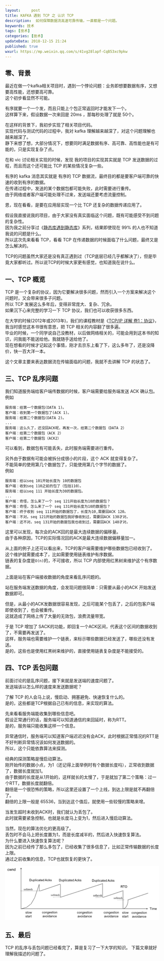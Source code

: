```yaml
---   
layout:     post  
title: KAFKA 遇到 TCP 之 认识 TCP
description:  如何保障数据流高速可靠传输，一直都是一个问题。  
keywords: 技术
tags: [技术]  
categories: [技术]  
updateData: 2018-12-15 21:24  
published: true   
wxurl: https://mp.weixin.qq.com/s/41vg28lapf-CqB53xc9pkw  
---  
```


 
## 零、背景  

最近在做一个kafka相关项目时，遇到一个悖论问题：业务即想要数据有序，又想要高性能，还想要高可靠。  
这个初步看显然不可能。  


有序就要一个一个发，而且只能上个包正常返回时才能发下一个。  
这样算下来，假设数据一次来回是 20ms ，那每秒处理了就是 50个。  


在这样的背景下，我初步实现了相关项目代码。  
实现代码与测试代码的过程中，我对 kafka 理解越来越深了，对这个问题理解也越来越深了。  
静下来想了想，大部分情况下，想要同时满足数据有序、高可靠、高性能也是有可能的，只是实现复杂了点。  


在和 vic  讨论相关实现的时候，发现 我的项目的实现其实就是 TCP 发送数据的过程，而且而这个还可能比 TCP 的某些情况复杂一些。  


有序的 kafka 消息其实就是 有序的 TCP 数据流，最终目的都是要客户端可靠的快速的收到有序的数据。  
在传递过程中，发送的某个数据包都可能失败，此时需要进行重传。  
由于网络或者客户端可能处理不过来，发送端还要考虑流量控制。  


恩，现在看看，是要在应用层实现一个比 TCP 还复杂的数据传递应用了。  


假设我直接说我的项目，由于大家没有真实面临这个问题，既有可能感受不到问题的复杂性。  
因为我之前分享过《[静态库遇到静态库](https://mp.weixin.qq.com/s/xdyX0pQHeeesRvO6Q1rdog)》系列，结果即使现在 99% 的人也不知道我说的问题是什么。  
所以这次先来看看 TCP，看看 TCP 在传递数据的时候面临了什么问题，最终又是怎么解决的。  


TCP的问题虽然大家还是没有真正遇到过（TCP底层已经几乎都解决了），但是毕竟大家都听过。所以说TCP的时候大家更有感觉，也知道我在说什么。  


## 一、TCP 概览

TCP 是一个复杂的协议，因为它要解决很多问题，然而引入一个方案来解决这个问题时，又会带来很多子问题。  
所以 TCP 发展这么多年后，变得非常庞大、复杂、冗余。  
如果沉下心来完整的学习一下 TCP 协议，我们也可以收获很多东西。  


在大学的时候(2012年或2013年)，我们的课程教材是《[TCP/IP 详解 卷1：协议](http://book.douban.com/subject/1088054/)》，我当时感觉这本书很有意思，把 TCP 相关的内容翻了很多遍。  
毕业的时候，一个同学说自己没教材，以后做网络相关的，可能会用到这本书的知识，问我能不能送给他。我就随手送给他了。  
现在想看的时候才记起这个事情，刚才去京东上看了下，这么多年了，还是没降价，快一百大洋一本。  


这个文章主要来表达数据流在传输面临的问题，我就不去讲解 TCP 的状态了。  

## 三、TCP 乱序问题


我们知道服务端给客户端传数据的时候，客户端需要给服务端发送 ACK 确认包。  
例如  

```
服务端：给第一个数据包(DATA 1)。  
客户端：收到第一个数据包了(ACK 1)。  
服务端：给第二个数据包(DATA 2)。  
...
服务端：这么久了，还没回ACK呢，再发一次，给第二个数据包（DATA 2）  
客户端：给第二个数据包（ACK 2）  
客户端：给第二个数据包（ACK2）  
```

可以看到，数据包有可能丢失，此时服务端需要进行重传。  



另外由于数据有可能会被拆分成很小的片段，这个 ACK 就变得复杂了。  
不能简单的使用第几个数据包了，只能使用第几个字节的数据了。  
例如  


```
服务端：给以seq 101开始长度为 10的数据包  
客户端：收到seq 110之前的包了（包括110）。  
服务端：给以seq 111 开始长度为30的数据包。  
...  
客户端：奇怪，怎么来了一个 seq 121开始长度为10的数据包？  
客户端：奇怪，怎么来了一个 seq 131开始长度为10的数据包？  
客户端：终于收到 seq 111开始的数据包了，长度为10,需要回ACK 120。  
客户端：不对。seq 121开始的数据包我好像收到过，需要回ACK 130才对。  
客户端：还不对。seq 131开始的数据包我也收到过，需要回ACK 140才对。 
```


这里可以发现，每次会的ACK回的是最大连续数据的偏移量。  
由于各种原因，TCP的实际情况回的ACK是最大连续数据偏移量加一。  


从上面的例子上还可以看出来，TCP的客户端需要维护哪些数据包已经收到了。  
这个维护就需要成本了，比如需要使用链表维护有序数据。  
链表的复杂度是`O(n)`的，不可接收，所以 TCP 内部使用红黑树来维护这个有序数据。  


上面是站在客户端接收数据的角度来看乱序问题的。  


站在服务端发送数据的角度，会发现问题很简单：只需要从最小的ACK 开始发送数据即可。  


但是，从最小的ACK发数据很容易发现，之后可能某个包丢了，之后的包客户端即使收到了，也会被重传。  
这就造成了网络上传了大量的无效包，浪费流量带宽。  


于是 TCP 增加了 SACK的功能，即回复一个ACK区间，代表这个区间的数据收到了，不需要再发送了。  
这样，服务端也需要维护一个链表，来标示哪些数据已经发送了，哪些还没有发送。  
是的，这些也是使用红黑树来维护的，直接使用链表复杂度是不能接受的。  


## 四、TCP 丢包问题  


前面讨论的是乱序问题，接下来就是发送端的速度问题了。  
发送端该以怎么样的速度来发送数据呢？  


了解 TCP 的人会马上说，慢启动、拥塞避免、快速恢复什么的。  
是的，这些都是TCP根据自己已有的信息，来实现的算法。  


先来看看服务端能收集到哪些信息吧。  
假设正常通行的话，服务端可以知道通信的来回延时，称为RTT。  
是的，服务端只能收集这样一个信息。  


异常通信时，服务端可以知道客户端迟迟没有会ACK，此时根据正常情况的RTT是不好判断异常情况该如何发送数据的。  
所以，这个只能依靠算法来探测。  


经典的探测策略是慢启动算法。  
刚开始传的数据小点，为1（还记得上面举例时有个数据长度吗），正常收到数据了，数据长度就加1。  
由于数据的长度是从1开始的，这样就长的太慢了，于是就加了第二个策略：过一个RTT，数据长度就翻倍。  
翻倍是一个很恐怖的策略，所以这里还设置了一个上线，到达上限是就不再翻倍了。  
翻倍的上限一般是 65536，当到达这个值后，就使用一些较慢的策略来增。  


当发生超时未收到ACK时，我们就认为丢包了。  
此时就需要紧急控制，也就是长度马上变为1，然后进入慢启动算法。  


当然，现在的算法优化的更高级了。  
丢包时不会马上把长度置为1，而是长度减半的，然后进入快速恢复算法。  
为什么要进入快速恢复算法呢？  
因为之前已经传了那么多包了，已经收集了很多信息了，比如正常传输数据的长度上限。  
通过之前收集的信息，TCP也就恢复的更快了。  


![](/images/2018/12/tcp.fr_-1024x359.jpg)


## 五、最后


TCP 的乱序与丢包问题已经看完了，算是复习了一下大学的知识。
下篇文章就好理解我描述的问题了。






